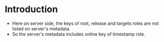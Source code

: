 Introduction
======================================
* Here on server side, the keys of root, release and targets roles are not listed on server's metadata.
* So the server's metadata includes online key of timestamp role.
